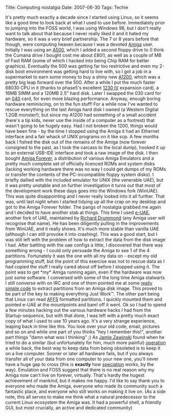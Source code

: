 Title: Computing nostalgia
Date: 2007-06-30
Tags: Techie

It's pretty much exactly a decade since I started using Linux, so it seems like a good time to look back at what I used to use before.
Immediately prior to jumping into the FOSS world, I was using Windows 98, but I don't really want to talk about that because I never really liked it and it hated my hardware, so it was a very brief partnership.
The 7 or 8 years before that though, were computing heaven because I was a devoted [Amiga](http://www.amiga.org/) user. Initially I was using an [A500](http://en.wikipedia.org/wiki/Amiga_500), which I added a second floppy drive to (I think the Cumana drive I bought cost me about £80!), as well as a couple of MB of Fast RAM (some of which I hacked into being Chip RAM for better graphics). Eventually the 500 was getting far too restrictive and even my 2-disk boot environment was getting hard to live with, so I got a job in a supermarket to earn some money to buy a shiny new [A1200](http://en.wikipedia.org/wiki/Amiga_1200), which was a pretty big leap forward over the 500. After a while I put the much faster 68030 CPU in it (thanks to phase5's excellent [1230 IV](http://www.amiga-hardware.com/showhardware.cgi?HARDID=151) expansion card), a 16MB SIMM and a 120MB 2.5" hard disk. Later I swapped the 030 card for an [040](http://www.relec.ch/CarteAcc68k.html#Carte%20turbo%20Blizzard%201240T/ERC) card, for even more blazing performance.
Anyway, enough boring hardware reminiscing, on to the fun stuff!
For a while now I've wanted to rescue everything on the last Amiga hard disk I owned (a Western Digital 1.2GB monster!), but since my A1200 had something of a small accident (here's a tip kids, never use the inside of a computer as a footrest) that wasn't going to be hugely easy. Had I not broken the 1200, things would have been fine - by the time I stopped using the Amiga it had an Ethernet interface and a fair whack of UNIX programs on it like scp.
A few months back I fished the disk out of the remains of the Amiga (now forever consigned to the past, as I took the carcass to the local dump), hooked it up to an external USB-IDE interface and took a raw image of the disk. I then bought [Amiga Forever](http://www.amigaforever.com/), a distribution of various Amiga Emulators and a pretty much complete set of officially licenced ROMs and system disks (lacking working hardware there was no way I could get dumps of my ROMs or transfer the contents of the PC-incompatible floppy system disks). I briefly dallied with the included emulator for UNIX (the venerable UAE), but it was pretty unstable and on further investigation it turns out that most of the development work these days goes into the Windows fork (WinUAE). This was quite disappointing and I never really looked into it all further.
That was, until last night when I started tidying up all the crap on my desktop and got to the Amiga Forever folder. The pangs of nostalgia grabbed me again and I decided to have another stab at things. This time I used [e-UAE](http://www.rcdrummond.net/uae/), another fork of UAE, maintained by [Richard Drummond](http://www.rcdrummond.net/) (any Amiga user will recognise that name). He has been diligently pulling in the improvements from WinUAE, and it really shows. It's much more stable than vanilla UAE (although I can still provoke it into crashing).
This was a good start, but I was still left with the problem of how to extract the data from the disk image I had. After battling with the uae configs a little, I discovered that there was something wrong - I could only persuade the Amiga to see 1 of the 4 partitions. Fortunately it was the one with all my data on - except my old programming stuff, but the point of this exercise was not to rescue data as I had copied the stuff I really cared about off before I stopped using it. The point was to get \*my\* Amiga running again, even if the hardware was now just some software.
I conversed with some of the long time Amiga stalwarts I still converse with on IRC and one of them pointed me at some [really simple code](http://www.seebs.net/log/archives/000390.html) to extract partitions from an Amiga disk image. This proved to be part of the key to making everything Just Work™. The other part being that Linux can read [AFFS](http://en.wikipedia.org/wiki/Amiga_Fast_File_System) formatted partitions.
I quickly mounted them and pointed e-UAE at the mountpoints and bam! off it went. Ok so I had to spend a few minutes hacking out the various hardware hacks I had from the Startup-sequence, but with that done, I was left with a pretty much exact copy of what I used to use 10 years ago.
It's a very strange experience, leaping back in time like this. You look over your old code, email, pictures and so on and while one part of you thinks "hey I remember this!", another part things "damn what was I thinking" ;)
As [Jamie Zawinski](http://www.jwz.org/) found when he tried to do a similar (but unfortunately for him, much more painful) [operation](http://www.jwz.org/gruntle/amiga.html) a while back, the best way to keep data from being obsoleted is to keep it on a live computer. Sooner or later all hardware fails, but if you always transfer all of your data from one computer to your new one, you'll never have a huge gap to cross (this is **exactly** how [speciation](http://en.wikipedia.org/wiki/Speciation) works, by the way).
Emulation and FOSS suggest that there is no real reason why my Amiga now can't live on forever, virtually. That's hardly the hugest achievement of mankind, but it makes me happy.
I'd like to say thank you to everyone who made the Amiga, everyone who made its community such a fantastic place, and everyone who still works on making it live on.
(As a side note, this all serves to make me think what a natural predecessor to the current Linux ecosystem the Amiga was. It had a powerful shell, a friendly GUI, but most crucially, an active and dedicated community)
